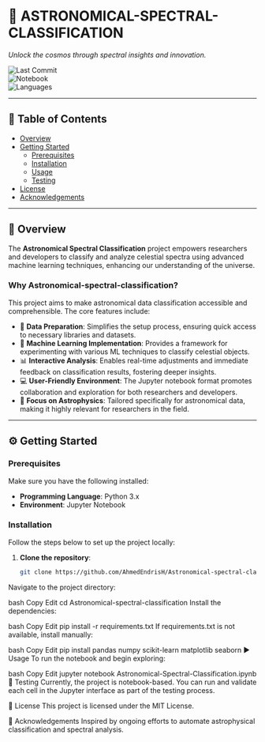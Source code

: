 # 🌌 ASTRONOMICAL-SPECTRAL-CLASSIFICATION

_Unlock the cosmos through spectral insights and innovation._

![Last Commit](https://img.shields.io/badge/last%20commit-february%202024-blue)  
![Notebook](https://img.shields.io/badge/jupyter%20notebook-100%25-brightgreen)  
![Languages](https://img.shields.io/badge/languages-1-blue)

---

## 🚀 Table of Contents

- [Overview](#overview)
- [Getting Started](#getting-started)
  - [Prerequisites](#prerequisites)
  - [Installation](#installation)
  - [Usage](#usage)
  - [Testing](#testing)
- [License](#license)
- [Acknowledgements](#acknowledgements)

---

## 📖 Overview

The **Astronomical Spectral Classification** project empowers researchers and developers to classify and analyze celestial spectra using advanced machine learning techniques, enhancing our understanding of the universe.

### Why Astronomical-spectral-classification?

This project aims to make astronomical data classification accessible and comprehensible. The core features include:

- 🧪 **Data Preparation**: Simplifies the setup process, ensuring quick access to necessary libraries and datasets.  
- 🤖 **Machine Learning Implementation**: Provides a framework for experimenting with various ML techniques to classify celestial objects.  
- 📊 **Interactive Analysis**: Enables real-time adjustments and immediate feedback on classification results, fostering deeper insights.  
- 💻 **User-Friendly Environment**: The Jupyter notebook format promotes collaboration and exploration for both researchers and developers.  
- 🌠 **Focus on Astrophysics**: Tailored specifically for astronomical data, making it highly relevant for researchers in the field.

---

## ⚙️ Getting Started

### Prerequisites

Make sure you have the following installed:

- **Programming Language**: Python 3.x  
- **Environment**: Jupyter Notebook

### Installation

Follow the steps below to set up the project locally:

1. **Clone the repository**:

   ```bash
   git clone https://github.com/AhmedEndrisH/Astronomical-spectral-classification
Navigate to the project directory:

bash
Copy
Edit
cd Astronomical-spectral-classification
Install the dependencies:

bash
Copy
Edit
pip install -r requirements.txt
If requirements.txt is not available, install manually:

bash
Copy
Edit
pip install pandas numpy scikit-learn matplotlib seaborn
▶️ Usage
To run the notebook and begin exploring:

bash
Copy
Edit
jupyter notebook Astronomical-Spectral-Classification.ipynb
🧪 Testing
Currently, the project is notebook-based. You can run and validate each cell in the Jupyter interface as part of the testing process.

📄 License
This project is licensed under the MIT License.

🙌 Acknowledgements
Inspired by ongoing efforts to automate astrophysical classification and spectral analysis.
